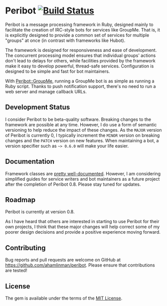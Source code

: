 # Peribot [![Build Status](https://travis-ci.org/ahamlinman/peribot.svg?branch=master)](https://travis-ci.org/ahamlinman/peribot)

Peribot is a message processing framework in Ruby, designed mainly to
facilitate the creation of IRC-style bots for services like GroupMe. That is,
it is explicitly designed to provide a common set of services for multiple
"groups" at once (in contrast with frameworks like Hubot).

The framework is designed for responsiveness and ease of development. The
concurrent processing model ensures that individual groups' actions don't lead
to delays for others, while facilities provided by the framework make it easy
to develop powerful, thread-safe services. Configuration is designed to be
simple and fast for bot maintainers.

With [Peribot::GroupMe](https://github.com/ahamlinman/peribot-groupme), running
a GroupMe bot is as simple as running a Ruby script. Thanks to push
notification support, there's no need to run a web server and manage callback
URLs.

## Development Status

I consider Peribot to be beta-quality software. Breaking changes to the
framework are possible at any time. However, I do use a form of semantic
versioning to help reduce the impact of these changes. As the `MAJOR` version
of Peribot is currently 0, I typically increment the `MINOR` version on
breaking changes and the `PATCH` version on new features. When maintaining a
bot, a version specifier such as `~> 0.6.0` will make your life easier.

## Documentation

Framework classes are [pretty
well-documented](http://www.rubydoc.info/github/ahamlinman/peribot/master).
However, I am considering simplified guides for service writers and bot
maintainers as a future project after the completion of Peribot 0.8. Please
stay tuned for updates.

## Roadmap

Peribot is currently at version 0.8.

As I have heard that others are interested in starting to use Peribot for their
own projects, I think that these major changes will help correct some of my
poorer design decisions and provide a positive experience moving forward.

## Contributing

Bug reports and pull requests are welcome on GitHub at
https://github.com/ahamlinman/peribot. Please ensure that contributions are
tested!

## License

The gem is available under the terms of the [MIT
License](http://opensource.org/licenses/MIT).
